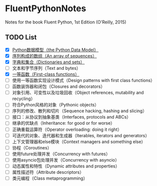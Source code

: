 # FluentPythonNotes
Notes for the book Fluent Python, 1st Edition (O'Reilly, 2015)

## TODO List
- [x] [Python数据模型（the Python Data Model）](./01_PythonDataModel/01_PythonDataModel.ipynb)
- [x] [序列构成的数组（An array of sequences）](./02_AnArrayofSequences/02_AnArrayofSequences.ipynb)
- [x] [字典和集合（Dictionaries and sets）](./03_DictionariesAndSets/03_DictionariesAndSets.ipynb)
- [ ] 文本和字节序列（Text and bytes）
- [x] [一等函数（First-class functions）](./05_FirstClassFunctions/05_FirstClassFunctions.ipynb)
- [ ] 使用一等函数实现设计模式（Design patterns with first class functions）
- [ ] 函数装饰器和闭包（Closures and decorators）
- [ ] 对象引用、可变性以及垃圾回收（Object references, mutability and recycling）
- [ ] 符合Python风格的对象（Pythonic objects）
- [ ] 序列的修改、散列和切片（Sequence hacking, hashing and slicing）
- [ ] 接口：从协议到抽象基类（Interfaces, protocols and ABCs）
- [ ] 继承的优缺点（Inheritance: for good or for worse）
- [ ] 正确重载运算符（Operator overloading: doing it right）
- [ ] 可迭代的对象、迭代器和生成器（Iterables, iterators and generators）
- [ ] 上下文管理器和else模块（Context managers and something else）
- [ ] 协程（Coroutines）
- [ ] 使用future处理并发（Concurrency with futures）
- [ ] 使用asyncio包处理并发（Concurrency with asyncio）
- [ ] 动态属性和特性（Dynamic attributes and properties）
- [ ] 属性描述符（Attribute descriptors）
- [ ] 类元编程（Class metaprogramming）
